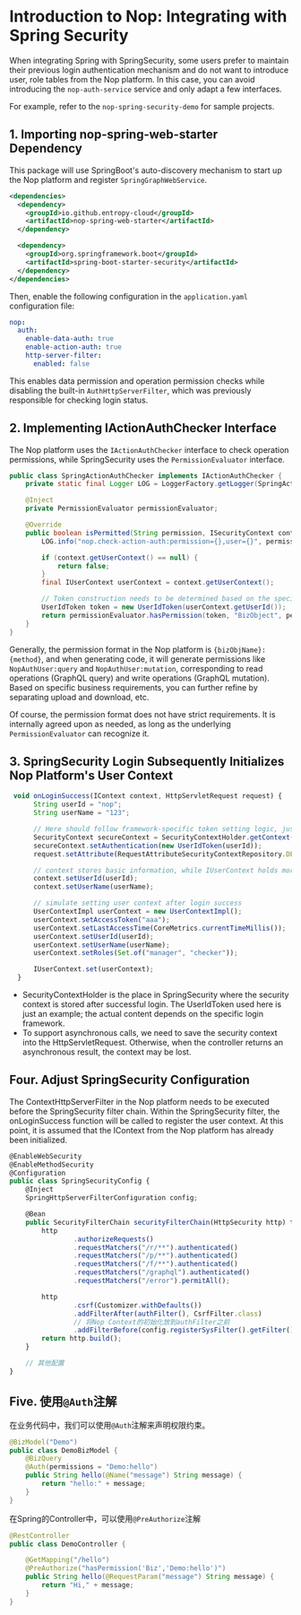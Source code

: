 # Introduction to Nop: Integrating with Spring Security

When integrating Spring with SpringSecurity, some users prefer to maintain their previous login authentication mechanism and do not want to introduce user, role tables from the Nop platform. In this case, you can avoid introducing the `nop-auth-service` service and only adapt a few interfaces.

For example, refer to the `nop-spring-security-demo` for sample projects.

## 1. Importing nop-spring-web-starter Dependency

This package will use SpringBoot's auto-discovery mechanism to start up the Nop platform and register `SpringGraphWebService`.

```xml
<dependencies>
  <dependency>
    <groupId>io.github.entropy-cloud</groupId>
    <artifactId>nop-spring-web-starter</artifactId>
  </dependency>

  <dependency>
    <groupId>org.springframework.boot</groupId>
    <artifactId>spring-boot-starter-security</artifactId>
  </dependency>
</dependencies>
```

Then, enable the following configuration in the `application.yaml` configuration file:

```yaml
nop:
  auth:
    enable-data-auth: true
    enable-action-auth: true
    http-server-filter:
      enabled: false
```

This enables data permission and operation permission checks while disabling the built-in `AuthHttpServerFilter`, which was previously responsible for checking login status.

## 2. Implementing IActionAuthChecker Interface

The Nop platform uses the `IActionAuthChecker` interface to check operation permissions, while SpringSecurity uses the `PermissionEvaluator` interface.

```java
public class SpringActionAuthChecker implements IActionAuthChecker {
    private static final Logger LOG = LoggerFactory.getLogger(SpringActionAuthChecker.class);

    @Inject
    private PermissionEvaluator permissionEvaluator;

    @Override
    public boolean isPermitted(String permission, ISecurityContext context) {
        LOG.info("nop.check-action-auth:permission={},user={}", permission, context.getUserContext());

        if (context.getUserContext() == null) {
            return false;
        }
        final IUserContext userContext = context.getUserContext();

        // Token construction needs to be determined based on the specific authorization framework
        UserIdToken token = new UserIdToken(userContext.getUserId());
        return permissionEvaluator.hasPermission(token, "BizObject", permission);
    }
}
```

Generally, the permission format in the Nop platform is `{bizObjName}:{method}`, and when generating code, it will generate permissions like `NopAuthUser:query` and `NopAuthUser:mutation`, corresponding to read operations (GraphQL query) and write operations (GraphQL mutation). Based on specific business requirements, you can further refine by separating upload and download, etc.

Of course, the permission format does not have strict requirements. It is internally agreed upon as needed, as long as the underlying `PermissionEvaluator` can recognize it.

## 3. SpringSecurity Login Subsequently Initializes Nop Platform's User Context


```javascript
 void onLoginSuccess(IContext context, HttpServletRequest request) {
      String userId = "nop";
      String userName = "123";

      // Here should follow framework-specific token setting logic, just example provided
      SecurityContext secureContext = SecurityContextHolder.getContext();
      secureContext.setAuthentication(new UserIdToken(userId));
      request.setAttribute(RequestAttributeSecurityContextRepository.DEFAULT_REQUEST_ATTR_NAME, secureContext);

      // context stores basic information, while IUserContext holds more user-related data
      context.setUserId(userId);
      context.setUserName(userName);

      // simulate setting user context after login success
      UserContextImpl userContext = new UserContextImpl();
      userContext.setAccessToken("aaa");
      userContext.setLastAccessTime(CoreMetrics.currentTimeMillis());
      userContext.setUserId(userId);
      userContext.setUserName(userName);
      userContext.setRoles(Set.of("manager", "checker"));

      IUserContext.set(userContext);
  }
```

* SecurityContextHolder is the place in SpringSecurity where the security context is stored after successful login. The UserIdToken used here is just an example; the actual content depends on the specific login framework.
* To support asynchronous calls, we need to save the security context into the HttpServletRequest. Otherwise, when the controller returns an asynchronous result, the context may be lost.

## Four. Adjust SpringSecurity Configuration

The ContextHttpServerFilter in the Nop platform needs to be executed before the SpringSecurity filter chain. Within the SpringSecurity filter, the onLoginSuccess function will be called to register the user context. At this point, it is assumed that the IContext from the Nop platform has already been initialized.

```javascript
@EnableWebSecurity
@EnableMethodSecurity
@Configuration
public class SpringSecurityConfig {
    @Inject
    SpringHttpServerFilterConfiguration config;

    @Bean
    public SecurityFilterChain securityFilterChain(HttpSecurity http) throws Exception {
        http
                .authorizeRequests()
                .requestMatchers("/r/**").authenticated()
                .requestMatchers("/p/**").authenticated()
                .requestMatchers("/f/**").authenticated()
                .requestMatchers("/graphql").authenticated()
                .requestMatchers("/error").permitAll();

        http
                .csrf(Customizer.withDefaults())
                .addFilterAfter(authFilter(), CsrfFilter.class)
                // 将Nop Context的初始化放到authFilter之前
                .addFilterBefore(config.registerSysFilter().getFilter(), WebAuthFilter.class);
        return http.build();
    }

    // 其他配置
}
```

## Five. 使用`@Auth`注解

在业务代码中，我们可以使用`@Auth`注解来声明权限约束。

```java
@BizModel("Demo")
public class DemoBizModel {
    @BizQuery
    @Auth(permissions = "Demo:hello")
    public String hello(@Name("message") String message) {
        return "hello:" + message;
    }
}
```

在Spring的Controller中，可以使用`@PreAuthorize`注解

```java
@RestController
public class DemoController {

    @GetMapping("/hello")
    @PreAuthorize("hasPermission('Biz','Demo:hello')")
    public String hello(@RequestParam("message") String message) {
        return "Hi," + message;
    }
}
```
